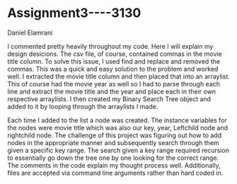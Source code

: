 # Assignment3----3130
Daniel Elamrani

I commented pretty heavily throughout my code. Here I will explain my design desicions. The csv file, of course, contained commas
in the movie title column. To solve this issue, I used find and replace and removed the commas. This was a quick and easy solution to the 
problem and worked well. I extracted the movie title column and then placed that into an arraylist.
This of course had the movie year as well so I had to parse through each line and extract the movie title and the year 
and place each in their own respective arraylists. I then created my Binary Search Tree object and added to it by looping through
the arraylists I made. 

Each time I added to the list a node was created. The instance variables for the nodes were movie title which was also our key, year,
Leftchild node and rightchild node. The challenge of this project was figuring out how to add nodes in the appropriate manner and 
subsequently search through them given a specific key range. The search given a key range required recursion to essentially go down the tree
one by one looking for the correct range. The comments in the code explain my thought process well. 
Additionally, files are accepted via command line arguments rather than hard coded in. 

